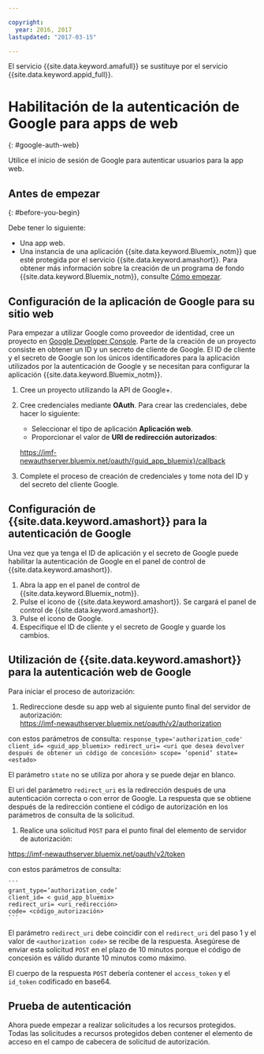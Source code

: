 ```yaml
---

copyright:
  year: 2016, 2017
lastupdated: "2017-03-15"

---
```


El servicio {{site.data.keyword.amafull}} se sustituye por el servicio {{site.data.keyword.appid_full}}.

# Habilitación de la autenticación de Google para apps de web
{: #google-auth-web}

Utilice el inicio de sesión de Google para autenticar usuarios para la app web.


## Antes de empezar
{: #before-you-begin}

Debe tener lo siguiente:
* Una app web.
* Una instancia de una aplicación {{site.data.keyword.Bluemix_notm}} que esté protegida por el servicio {{site.data.keyword.amashort}}. Para obtener más información sobre la creación de un programa de fondo {{site.data.keyword.Bluemix_notm}}, consulte [Cómo empezar](index.html).

## Configuración de la aplicación de Google para su sitio web
Para empezar a utilizar Google como proveedor de identidad, cree un proyecto en [Google Developer Console](https://console.developers.google.com). Parte de la creación de un proyecto consiste en obtener un ID y un secreto de cliente de Google. El ID de cliente y el secreto de Google son los únicos identificadores para la aplicación utilizados por la autenticación de Google y se necesitan para configurar la aplicación {{site.data.keyword.Bluemix_notm}}.

1. Cree un proyecto utilizando la API de Google+.
1. Cree credenciales mediante **OAuth**. Para crear las credenciales, debe hacer lo siguiente:
    * Seleccionar el tipo de aplicación **Aplicación web**.
    * Proporcionar el valor de **URI de redirección autorizados**:

     https://imf-newauthserver.bluemix.net/oauth/{guid_app_bluemix}/callback
1. Complete el proceso de creación de credenciales y tome nota del ID y del secreto del cliente Google.


## Configuración de {{site.data.keyword.amashort}} para la autenticación de Google
Una vez que ya tenga el ID de aplicación y el secreto de Google puede habilitar la autenticación de Google en el panel de control de {{site.data.keyword.amashort}}.

1. Abra la app en el panel de control de {{site.data.keyword.Bluemix_notm}}.
1. Pulse el icono de {{site.data.keyword.amashort}}. Se cargará el panel de control de {{site.data.keyword.amashort}}.
1. Pulse el icono de Google.
1. Especifique el ID de cliente y el secreto de Google y guarde los cambios.


## Utilización de {{site.data.keyword.amashort}} para la autenticación web de Google
Para iniciar el proceso de autorización:

1. Redireccione desde su app web al siguiente punto final del servidor de autorización:  
  https://imf-newauthserver.bluemix.net/oauth/v2/authorization

  con estos parámetros de consulta:
	```
   response_type='authorization_code'
   client_id= <guid_app_bluemix>
   redirect_uri= <uri que desea devolver después de obtener un código de concesión>
   scope= ‘openid’
   state= <estado>
	```

  El parámetro `state` no se utiliza por ahora y se puede dejar en blanco.

  El uri del parámetro `redirect_uri` es la redirección después de una autenticación correcta o con error de Google.
  La respuesta que se obtiene después de la redirección contiene el código de autorización en los parámetros de consulta de la solicitud.
1. Realice una solicitud `POST` para el punto final del elemento de servidor de autorización:

 https://imf-newauthserver.bluemix.net/oauth/v2/token


  con estos parámetros de consulta:

	```
  	grant_type=’authorization_code’
    client_id= < guid_app_bluemix>
    redirect_uri= <uri_redirección>
    code= <código_autorización>
	```
  El parámetro `redirect_uri` debe coincidir con el `redirect_uri` del paso 1 y el valor de `<authorization code>` se recibe de la respuesta.
  Asegúrese de enviar esta solicitud `POST` en el plazo de 10 minutos porque el código de concesión es válido durante 10 minutos como máximo.

El cuerpo de la respuesta `POST` debería contener el `access_token` y el `id_token` codificado en base64.

## Prueba de autenticación

Ahora puede empezar a realizar solicitudes a los recursos protegidos.
Todas las solicitudes a recursos protegidos deben contener el elemento de acceso en el campo de cabecera de solicitud de autorización.
